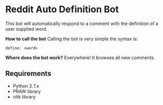 # Reddit Auto Definition Bot

This bot will automatically respond to a comment with the definition of a user supplied word.

**How to call the bot** Calling the bot is very simple the syntax is:

	define: <word>

**Where does the bot work?** Everywhere! It browses all new comments. 

## Requirements
* Python 2.7.x
* PRAW library
* nltk library